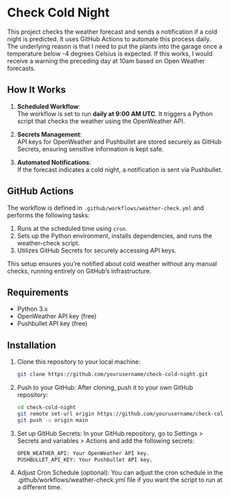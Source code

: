 # Check Cold Night

This project checks the weather forecast and sends a notification if a cold night is predicted. It uses GitHub Actions to automate this process daily. The underlying reason is that I need to put the plants into the garage once a temperature below -4 degrees Celsius is expected. If this works, I would receive a warning the preceding day at 10am based on Open Weather forecasts. 

## How It Works

1. **Scheduled Workflow**:  
   The workflow is set to run **daily at 9:00 AM UTC**. It triggers a Python script that checks the weather using the OpenWeather API.

2. **Secrets Management**:  
   API keys for OpenWeather and Pushbullet are stored securely as GitHub Secrets, ensuring sensitive information is kept safe.

3. **Automated Notifications**:  
   If the forecast indicates a cold night, a notification is sent via Pushbullet.

## GitHub Actions

The workflow is defined in `.github/workflows/weather-check.yml` and performs the following tasks:

1. Runs at the scheduled time using `cron`.
2. Sets up the Python environment, installs dependencies, and runs the weather-check script.
3. Utilizes GitHub Secrets for securely accessing API keys.

This setup ensures you’re notified about cold weather without any manual checks, running entirely on GitHub’s infrastructure.

## Requirements

- Python 3.x
- OpenWeather API key (free)
- Pushbullet API key (free)

## Installation

1. Clone this repository to your local machine:
   ```bash
   git clone https://github.com/yourusername/check-cold-night.git

2. Push to your GitHub:
   After cloning, push it to your own GitHub repository:

   ```bash
   cd check-cold-night
   git remote set-url origin https://github.com/yourusername/check-cold-night.git
   git push -u origin main

3. Set up GitHub Secrets:
   In your GitHub repository, go to Settings > Secrets and variables > Actions and add the following secrets:
   ```bash
   OPEN_WEATHER_API: Your OpenWeather API key.
   PUSHBULLET_API_KEY: Your Pushbullet API key.

4. Adjust Cron Schedule (optional):
   You can adjust the cron schedule in the .github/workflows/weather-check.yml file if you want the script to run at a different time.
